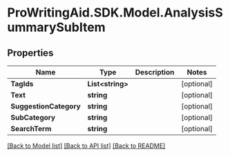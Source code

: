 # ProWritingAid.SDK.Model.AnalysisSummarySubItem

## Properties

Name | Type | Description | Notes
------------ | ------------- | ------------- | -------------
**TagIds** | **List&lt;string&gt;** |  | [optional] 
**Text** | **string** |  | [optional] 
**SuggestionCategory** | **string** |  | [optional] 
**SubCategory** | **string** |  | [optional] 
**SearchTerm** | **string** |  | [optional] 



[[Back to Model list]](../README.md#documentation-for-models) [[Back to API list]](../README.md#documentation-for-api-endpoints) [[Back to README]](../README.md)

